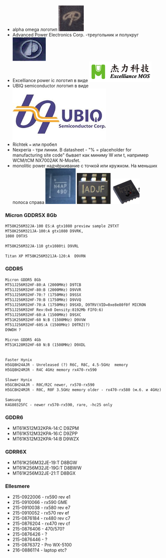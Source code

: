 * alpha omega логотип ![AO](./aos.jpg)
* Advanced Power Electronics Corp. -треугольник и полукруг ![AP](./AdvancedPower.jpg)
* Excelliance power ic логотип в видe ![M](./ExcellianceMos.png)
* UBIQ semiconductor логотип в видe ![bq](./UbiqSemi.jpeg)
* Richtek `=` или пробел
* Nexperia - три линии. В datasheet - "% = placeholder for manufacturing site code" бывает как миниму W или t, например WCM/tCM NX7002AK N-Mosfet.
* monolitic power надчёркивание с точкой или кружком. На меньших полоса справа ![_1](./MP1.jpg) ![_2](./MP2.jpg) ![_3](./MP3.jpg)

### Micron GDDR5X 8Gb
```
MT58K256M32JA-100 ES:A gtx1080 preview sample Z9TXT
MT58K256M321JA-100:A gtx1080 D9VRK,
1080 D9TXS

MT58K256M32JA-110 gtx1080ti D9VRL

Titan XP MT58K256M321JA-120:A  D9VRN 
```
### GDDR5
```
Micron GDDR5 8Gb
MT51J256M32HF-80:A (2000MHz) D9TCB
MT51J256M32HF-80:B (2000MHz) D9VVR
MT51J256M32HF-70:? (1750MHz) D9SSX
MT51J256M32HF-70:B (1750MHz) D9VVQ
MT51J256M32HF-70:A (1750MHz) D9SXD, D9TRV(VID=0xe8e80f0f MICRON MT51J256M32HF Rev:0x0 Density:8192Mb FIFO:6)
MT51J256M32HF-60:A (1500MHz) D9SXC
MT51K256M32HF-60 N:B (1500MHz) D9VVW
MT51J256M32HF-60S:A (1500MHz) D9TRZ(?)
D9WDH ?

Micron GDDR5 4Gb
MT51K128M32HF-60 N:B (1500MHz) D9XDL


Faster Hynix
H5GQ8H24AJR - Unreleased (?) R6C, R8C, 4.5-5GHz  memory
H5GQ8H24MJR - R4C 4GHz memory rx470-rx590

Slower Hynix
H5GC8H24AJR - R0C/R2C newer, rx570-rx590
H5GC8H24MJR - R0C, R0F 3.5GHz memory older - rx470-rx580 (м.б. и 4GHz)

Samsung
K4G80325FC - newer rx570-rx590, rare, -hc25 only
```
### GDDR6
* MT61K512M32KPA-14:C D9ZPM
* MT61K512M32KPA-16:C D9ZPP
* MT61K512M32KPA-14:B D9WZX

### GDRR6X
* MT61K256M32JE-19:T D8BGW
* MT61K256M32JE-19G:T D8BWW
* MT61K256M32JE-21:T D8BGX



### Ellesmere

* 215-0922006 - rx590 rev e1
* 215-0910066 - rx590 GME
* 215-0910038 - rx580 rev e7
* 215-0910052 - rx570 rev ef
* 215-0876184 - rx480 rev c7
* 215-0876204 - rx470 rev cf
* 215-0876406 - 470/570?
* 215-0876426 - ?
* 215-0876446 - ?
* 215-0876372 - Pro WX-5100
* 216-08861?4 - laptop etc?
